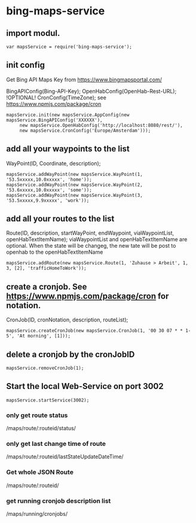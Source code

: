 # bing-maps-service

## import modul.
```
var mapsService = require('bing-maps-service');
```

## init config
Get Bing API Maps Key from https://www.bingmapsportal.com/

BingAPIConfig(Bing-API-Key);
OpenHabConfig(OpenHab-Rest-URL); !OPTIONAL!
CronConfig(TimeZone); see https://www.npmjs.com/package/cron

```
mapsService.init(new mapsService.AppConfig(new mapsService.BingAPIConfig('XXXXXX'),
	 new mapsService.OpenHabConfig('http://localhost:8080/rest/'),
	 new mapsService.CronConfig('Europe/Amsterdam')));
```
	 
## add all your waypoints to the list
WayPoint(ID, Coordinate, description);
```
mapsService.addWayPoint(new mapsService.WayPoint(1, '53.5xxxxx,10.0xxxxx', 'home'));
mapsService.addWayPoint(new mapsService.WayPoint(2, '53.6xxxxx,10.0xxxxx', 'some'));
mapsService.addWayPoint(new mapsService.WayPoint(3, '53.5xxxxx,9.9xxxxx', 'work'));
```

## add all your routes to the list
Route(ID, description, startWayPoint, endWaypoint, viaWaypointList, openHabTextItemName);
viaWaypointList and openHabTextItemName are optional. When the state will be changeg, the new tate will be post to openhab to the openHabTextItemName

```
mapsService.addRoute(new mapsService.Route(1, 'Zuhause > Arbeit', 1, 3, [2], 'trafficHomeToWork'));
```

## create a cronjob. See https://www.npmjs.com/package/cron for notation.
CronJob(ID, cronNotation, description, routeList);
```
mapsService.createCronJob(new mapsService.CronJob(1, '00 30 07 * * 1-5', 'At morning', [1]));
```

## delete a cronjob by the cronJobID
```
mapsService.removeCronJob(1);
```

## Start the local Web-Service on port 3002
```
mapsService.startService(3002);
```

### only get route status
/maps/route/:routeid/status/

### only get last change time of route
/maps/route/:routeid/lastStateUpdateDateTime/

### Get whole JSON Route
/maps/route/:routeid/

### get running cronjob description list
/maps/running/cronjobs/



